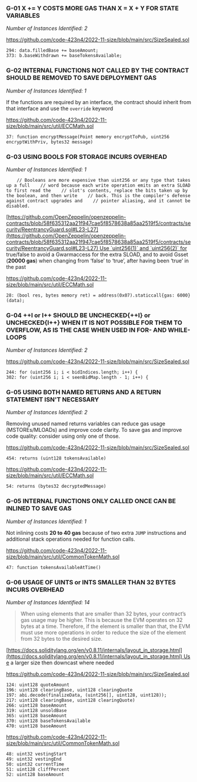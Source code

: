 ### G-01 X += Y COSTS MORE GAS THAN X = X + Y FOR STATE VARIABLES

*Number of Instances Identified: 2*

https://github.com/code-423n4/2022-11-size/blob/main/src/SizeSealed.sol

```
294: data.filledBase += baseAmount;
373: b.baseWithdrawn += baseTokensAvailable;
```

### G-02 INTERNAL FUNCTIONS NOT CALLED BY THE CONTRACT SHOULD BE REMOVED TO SAVE DEPLOYMENT GAS

*Number of Instances Identified: 1*

If the functions are required by an interface, the contract should inherit from that interface and use the `override` keyword

https://github.com/code-423n4/2022-11-size/blob/main/src/util/ECCMath.sol

```
37: function encryptMessage(Point memory encryptToPub, uint256 encryptWithPriv, bytes32 message)
```


### G-03 USING BOOLS FOR STORAGE INCURS OVERHEAD

*Number of Instances Identified: 1*

```
    // Booleans are more expensive than uint256 or any type that takes up a full    // word because each write operation emits an extra SLOAD to first read the    // slot's contents, replace the bits taken up by the boolean, and then write    // back. This is the compiler's defense against contract upgrades and    // pointer aliasing, and it cannot be disabled.
```

[https://github.com/OpenZeppelin/openzeppelin-contracts/blob/58f635312aa21f947cae5f8578638a85aa2519f5/contracts/security/ReentrancyGuard.sol#L23-L27](https://github.com/OpenZeppelin/openzeppelin-contracts/blob/58f635312aa21f947cae5f8578638a85aa2519f5/contracts/security/ReentrancyGuard.sol#L23-L27) Use `uint256(1)` and `uint256(2)` for true/false to avoid a Gwarmaccess for the extra SLOAD, and to avoid Gsset (**20000 gas**) when changing from ‘false’ to ‘true’, after having been ‘true’ in the past

https://github.com/code-423n4/2022-11-size/blob/main/src/util/ECCMath.sol

```
28: (bool res, bytes memory ret) = address(0x07).staticcall{gas: 6000}(data);
```

### G-04 ++I or I++ SHOULD BE UNCHECKED{++I} or UNCHECKED{I++} WHEN IT IS NOT POSSIBLE FOR THEM TO OVERFLOW, AS IS THE CASE WHEN USED IN FOR- AND WHILE-LOOPS

*Number of Instances Identified: 2*

https://github.com/code-423n4/2022-11-size/blob/main/src/SizeSealed.sol

```
244: for (uint256 i; i < bidIndices.length; i++) {
302: for (uint256 i; i < seenBidMap.length - 1; i++) {
```


### G-05 USING BOTH NAMED RETURNS AND A RETURN STATEMENT ISN'T NECESSARY

*Number of Instances Identified: 2*

Removing unused named returns variables can reduce gas usage (MSTOREs/MLOADs) and improve code clarity. To save gas and improve code quality: consider using only one of those.

https://github.com/code-423n4/2022-11-size/blob/main/src/SizeSealed.sol

```
454: returns (uint128 tokensAvailable)
```

https://github.com/code-423n4/2022-11-size/blob/main/src/util/ECCMath.sol

```
54: returns (bytes32 decryptedMessage)
```

### G-05 INTERNAL FUNCTIONS ONLY CALLED ONCE CAN BE INLINED TO SAVE GAS

*Number of Instances Identified: 1*

Not inlining costs **20 to 40 gas** because of two extra `JUMP` instructions and additional stack operations needed for function calls.

https://github.com/code-423n4/2022-11-size/blob/main/src/util/CommonTokenMath.sol

```
47: function tokensAvailableAtTime()
```

### G-06 USAGE OF UINTS or INTS SMALLER THAN 32 BYTES INCURS OVERHEAD

*Number of Instances Identified: 14*

> When using elements that are smaller than 32 bytes, your contract’s gas usage may be higher. This is because the EVM operates on 32 bytes at a time. Therefore, if the element is smaller than that, the EVM must use more operations in order to reduce the size of the element from 32 bytes to the desired size.

[https://docs.soliditylang.org/en/v0.8.11/internals/layout_in_storage.html](https://docs.soliditylang.org/en/v0.8.11/internals/layout_in_storage.html) Use a larger size then downcast where needed

https://github.com/code-423n4/2022-11-size/blob/main/src/SizeSealed.sol

```
124: uint128 quoteAmount
196: uint128 clearingBase, uint128 clearingQuote
197: abi.decode(finalizeData, (uint256[], uint128, uint128));
217: uint128 clearingBase, uint128 clearingQuote)
266: uint128 baseAmount
319: uint128 unsoldBase
365: uint128 baseAmount
370: uint128 baseTokensAvailable
470: uint128 baseAmount
```

https://github.com/code-423n4/2022-11-size/blob/main/src/util/CommonTokenMath.sol

```
48: uint32 vestingStart
49: uint32 vestingEnd
50: uint32 currentTime
51: uint128 cliffPercent
52: uint128 baseAmount
```